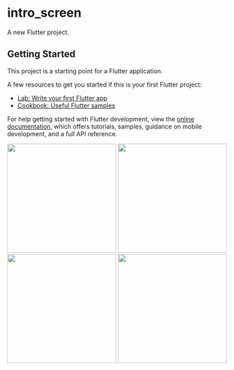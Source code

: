 # intro_screen

A new Flutter project.

## Getting Started

This project is a starting point for a Flutter application.

A few resources to get you started if this is your first Flutter project:

- [Lab: Write your first Flutter app](https://docs.flutter.dev/get-started/codelab)
- [Cookbook: Useful Flutter samples](https://docs.flutter.dev/cookbook)

For help getting started with Flutter development, view the
[online documentation](https://docs.flutter.dev/), which offers tutorials,
samples, guidance on mobile development, and a full API reference.


<img src="https://user-images.githubusercontent.com/113274690/216053539-3d5701ee-695e-4d2e-a833-e0410c15bdbc.jpeg" width="250px">
<img src="https://user-images.githubusercontent.com/113274690/216053624-dc723f6b-4b7f-428a-9815-004b6bf09f8b.jpeg" width="250px">
<img src="https://user-images.githubusercontent.com/113274690/216053719-cf5e5041-8de9-4f07-9d43-a364ce417daa.jpeg" width="250px">
<img src="https://user-images.githubusercontent.com/113274690/216053624-dc723f6b-4b7f-428a-9815-004b6bf09f8b.jpeg" width="250px">

